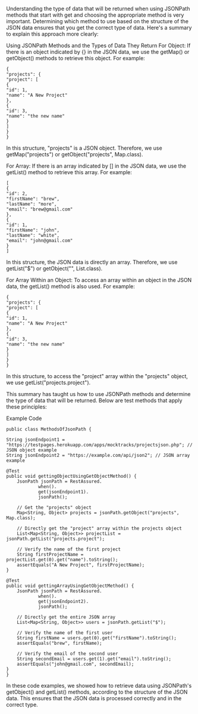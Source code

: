 Understanding the type of data that will be returned when using JSONPath methods that start with get 
and choosing the appropriate method is very important. 
Determining which method to use based on the structure of the JSON data ensures 
that you get the correct type of data. Here's a summary to explain this approach more clearly:

Using JSONPath Methods and the Types of Data They Return
For Object:
If there is an object indicated by {} in the JSON data, we use the getMap() or getObject() methods 
to retrieve this object.
For example:

    {
    "projects": {
    "project": [
    {
    "id": 1,
    "name": "A New Project"
    },
    {
    "id": 3,
    "name": "the new name"
    }
    ]
    }
    }
In this structure, "projects" is a JSON object. 
Therefore, we use getMap("projects") or getObject("projects", Map.class).

For Array:
If there is an array indicated by [] in the JSON data, we use the getList() method to retrieve this array.
For example:

    [
    {
    "id": 2,
    "firstName": "brew",
    "lastName": "more",
    "email": "brew@gmail.com"
    },
    {
    "id": 1,
    "firstName": "john",
    "lastName": "white",
    "email": "john@gmail.com"
    }
    ]
In this structure, the JSON data is directly an array. Therefore, we use getList("$") or getObject("", List.class).

For Array Within an Object:
To access an array within an object in the JSON data, the getList() method is also used.
For example:

    {
    "projects": {
    "project": [
    {
    "id": 1,
    "name": "A New Project"
    },
    {
    "id": 3,
    "name": "the new name"
    }
    ]
    }
    }
In this structure, to access the "project" array within the "projects" object, we use getList("projects.project").

This summary has taught us how to use JSONPath methods and determine the type of data that will be returned. 
Below are test methods that apply these principles:

Example Code


    public class MethodsOfJsonPath {

    String jsonEndpoint1 = "https://testpages.herokuapp.com/apps/mocktracks/projectsjson.php"; // JSON object example
    String jsonEndpoint2 = "https://example.com/api/json2"; // JSON array example

    @Test
    public void gettingObjectUsingGetObjectMethod() {
        JsonPath jsonPath = RestAssured.
                when().
                get(jsonEndpoint1).
                jsonPath();

        // Get the "projects" object
        Map<String, Object> projects = jsonPath.getObject("projects", Map.class);

        // Directly get the "project" array within the projects object
        List<Map<String, Object>> projectList = jsonPath.getList("projects.project");

        // Verify the name of the first project
        String firstProjectName = projectList.get(0).get("name").toString();
        assertEquals("A New Project", firstProjectName);
    }

    @Test
    public void gettingArrayUsingGetObjectMethod() {
        JsonPath jsonPath = RestAssured.
                when().
                get(jsonEndpoint2).
                jsonPath();

        // Directly get the entire JSON array
        List<Map<String, Object>> users = jsonPath.getList("$");

        // Verify the name of the first user
        String firstName = users.get(0).get("firstName").toString();
        assertEquals("brew", firstName);

        // Verify the email of the second user
        String secondEmail = users.get(1).get("email").toString();
        assertEquals("john@gmail.com", secondEmail);
    }
    }
In these code examples, we showed how to retrieve data using JSONPath's getObject() and getList() methods, 
according to the structure of the JSON data. 
This ensures that the JSON data is processed correctly and in the correct type.